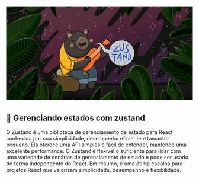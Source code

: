 <h1 align="center">
  <img alt="zustand" title="zustand" src="assets/bear.jpg" />
</h1>

## :dart: Gerenciando estados com zustand 

O Zustand é uma biblioteca de gerenciamento de estado para React conhecida por sua simplicidade, desempenho eficiente e tamanho pequeno. Ela oferece uma API simples e fácil de entender, mantendo uma excelente performance. O Zustand é flexível o suficiente para lidar com uma variedade de cenários de gerenciamento de estado e pode ser usado de forma independente do React. Em resumo, é uma ótima escolha para projetos React que valorizam simplicidade, desempenho e flexibilidade.